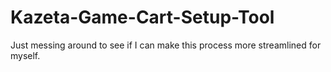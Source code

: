 # Kazeta-Game-Cart-Setup-Tool
Just messing around to see if I can make this process more streamlined for myself.
